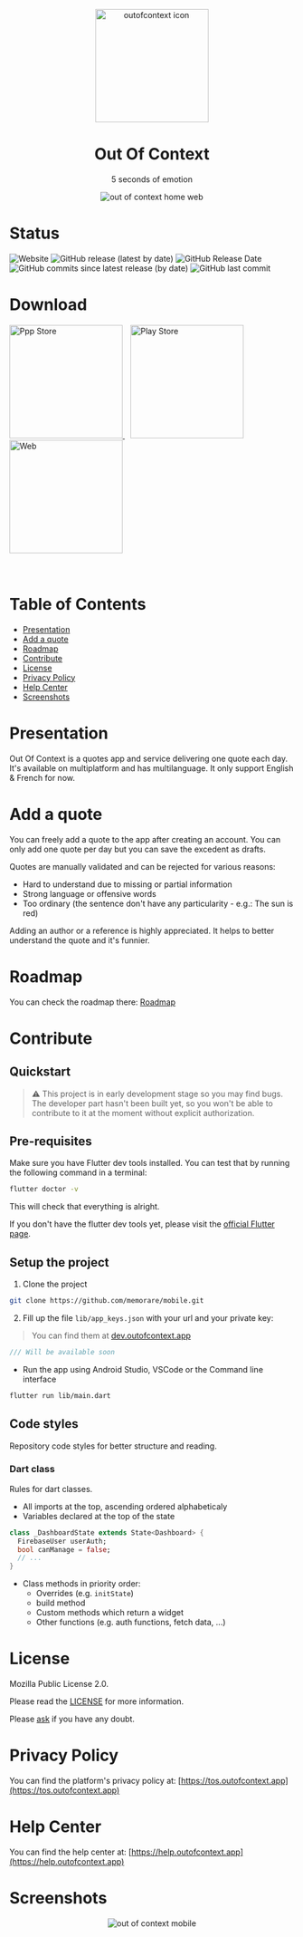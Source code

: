 <p align="middle">
  <img src="./assets/images/app-icon-512.png" title="outofcontext icon" width="200"/>
</p>

<h1 align="middle">Out Of Context</h1>

<p align="middle">5 seconds of emotion</p>

<p align="middle">
  <img src="./screenshots/ooc-letterhead-envelope.png" title="out of context home web" />
</p>

# Status

![Website](https://img.shields.io/website?down_color=lightgrey&down_message=offline&style=for-the-badge&up_color=blue&up_message=online&url=https%3A%2F%2Fwww.outofcontext.app)
![GitHub release (latest by date)](https://img.shields.io/github/v/release/outofcontextapp/app?style=for-the-badge)
![GitHub Release Date](https://img.shields.io/github/release-date/outofcontextapp/app?style=for-the-badge)
![GitHub commits since latest release (by date)](https://img.shields.io/github/commits-since/outofcontextapp/app/latest?style=for-the-badge)
![GitHub last commit](https://img.shields.io/github/last-commit/outofcontextapp/app?style=for-the-badge)

# Download

<span style="margin-right: 10px;">
  <a href="https://apps.apple.com/us/app/out-of-context/id1516117110?ls=1">
    <img src="./screenshots/app_store_badge.png" title="Ppp Store" width="200"/>
  </a>
</span>

<span style="margin-right: 10px;">
  <a href="https://play.google.com/store/apps/details?id=com.outofcontext.app">
    <img src="./screenshots/google_play_badge.png" title="Play Store" width="200"/>
  </a>
</span>

<span>
  <a href="https://www.outofcontext.app">
    <img src="./screenshots/web_badge.png" title="Web" width="200"/>
  </a>
</span>
<br>
<br>
<br>

# Table of Contents

* [Presentation](#presentation)
* [Add a quote](#add-a-quote)
* [Roadmap](#roadmap)
* [Contribute](#contribute)
* [License](#license)
* [Privacy Policy](#privacy-policy)
* [Help Center](#help-center)
* [Screenshots](#screenshots)

# Presentation

Out Of Context is a quotes app and service delivering one quote each day. It's available on multiplatform and has multilanguage. It only support English & French for now.

# Add a quote

You can freely add a quote to the app after creating an account. You can only add one quote per day but you can save the excedent as drafts.

Quotes are manually validated and can be rejected for various reasons:

* Hard to understand due to missing or partial information
* Strong language or offensive words
* Too ordinary (the sentence don't have any particularity - e.g.: The sun is red)

Adding an author or a reference is highly appreciated. It helps to better understand the quote and it's funnier.

# Roadmap

You can check the roadmap there: [Roadmap](https://roadmap.outofcontext.app)

# Contribute

## Quickstart

> ⚠️ This project is in early development stage so you may find bugs. The developer part hasn't been built yet, so you won't be able to contribute to it at the moment without explicit authorization.

## Pre-requisites

Make sure you have Flutter dev tools installed.
You can test that by running the following command in a terminal:

```bash
flutter doctor -v
```

This will check that everything is alright.

If you don't have the flutter dev tools yet, please visit the [official Flutter page](https://flutter.dev).

## Setup the project

1. Clone the project

```bash
git clone https://github.com/memorare/mobile.git
```

2. Fill up the file `lib/app_keys.json` with your url and your private key:

> You can find them at [dev.outofcontext.app](https://dev.outofcontext.app)

```dart
/// Will be available soon
```

* Run the app using Android Studio, VSCode or the Command line interface

```bash
flutter run lib/main.dart
```

## Code styles

Repository code styles for better structure and reading.

### Dart class

Rules for dart classes.

* All imports at the top, ascending ordered alphabeticaly
* Variables declared at the top of the state

```dart
class _DashboardState extends State<Dashboard> {
  FirebaseUser userAuth;
  bool canManage = false;
  // ...
}
```

* Class methods in priority order:
  * Overrides (e.g. `initState`)
  * build method
  * Custom methods which return a widget
  * Other functions (e.g. auth functions, fetch data, ...)

# License

Mozilla Public License 2.0.

Please read the [LICENSE](./LICENSE) for more information.

Please [ask](mailto:github@outofcontext.app) if you have any doubt.

# Privacy Policy

You can find the platform's privacy policy at: [https://tos.outofcontext.app](https://tos.outofcontext.app)

# Help Center

You can find the help center at: [https://help.outofcontext.app](https://help.outofcontext.app)

# Screenshots

<p align="middle">
  <img src="./screenshots/ooc-mobile.png" title="out of context mobile" />
</p>
